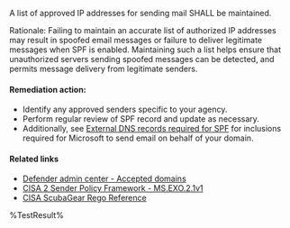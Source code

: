 A list of approved IP addresses for sending mail SHALL be maintained.

Rationale: Failing to maintain an accurate list of authorized IP addresses may result in spoofed email messages or failure to deliver legitimate messages when SPF is enabled. Maintaining such a list helps ensure that unauthorized servers sending spoofed messages can be detected, and permits message delivery from legitimate senders.

#### Remediation action:

* Identify any approved senders specific to your agency.
* Perform regular review of SPF record and update as necessary.
* Additionally, see [External DNS records required for SPF](https://learn.microsoft.com/en-us/microsoft-365/enterprise/external-domain-name-system-records?view=o365-worldwide#external-dns-records-required-for-spf) for inclusions required for Microsoft to send email on behalf of your domain.

#### Related links

* [Defender admin center - Accepted domains](https://admin.exchange.microsoft.com/#/accepteddomains)
* [CISA 2 Sender Policy Framework - MS.EXO.2.1v1](https://github.com/cisagov/ScubaGear/blob/main/PowerShell/ScubaGear/baselines/exo.md#msexo21v1)
* [CISA ScubaGear Rego Reference](https://github.com/cisagov/ScubaGear/blob/main/PowerShell/ScubaGear/Rego/EXOConfig.rego#L58)

<!--- Results --->
%TestResult%